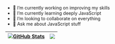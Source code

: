 - 🔭 I’m currently working on improving my skills
- 🌱 I’m currently learning deeply JavaScript
- 👯 I’m looking to collaborate on everything
- 💬 Ask me about JavaScript stuff

| <a href="#"><img align="center" src="https://github-readme-stats.vercel.app/api?username=WIKSATA1337&show_icons=true&include_all_commits=true&hide_border=true" alt="GitHub Stats" /></a> | <a href="#"><img align="center" src="https://github-readme-stats.vercel.app/api/top-langs/?username=WIKSATA1337&layout=compact" /></a> |
| ------------- | ------------- |
